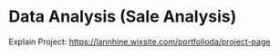 # Data Analysis (Sale Analysis)

Explain Project:
https://lannhine.wixsite.com/portfolioda/project-page
